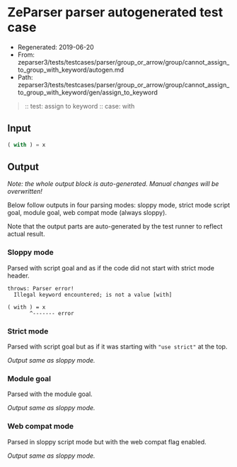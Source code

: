 # ZeParser parser autogenerated test case

- Regenerated: 2019-06-20
- From: zeparser3/tests/testcases/parser/group_or_arrow/group/cannot_assign_to_group_with_keyword/autogen.md
- Path: zeparser3/tests/testcases/parser/group_or_arrow/group/cannot_assign_to_group_with_keyword/gen/assign_to_keyword

> :: test: assign to keyword
> :: case: with

## Input


`````js
( with ) = x
`````

## Output

_Note: the whole output block is auto-generated. Manual changes will be overwritten!_

Below follow outputs in four parsing modes: sloppy mode, strict mode script goal, module goal, web compat mode (always sloppy).

Note that the output parts are auto-generated by the test runner to reflect actual result.

### Sloppy mode

Parsed with script goal and as if the code did not start with strict mode header.

`````
throws: Parser error!
  Illegal keyword encountered; is not a value [with]

( with ) = x
       ^------- error
`````

### Strict mode

Parsed with script goal but as if it was starting with `"use strict"` at the top.

_Output same as sloppy mode._

### Module goal

Parsed with the module goal.

_Output same as sloppy mode._

### Web compat mode

Parsed in sloppy script mode but with the web compat flag enabled.

_Output same as sloppy mode._
